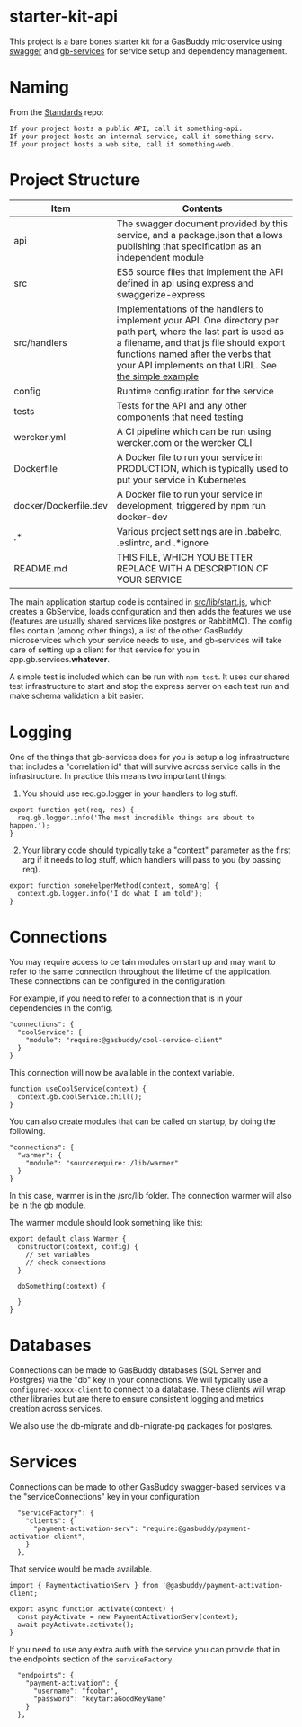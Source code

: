 starter-kit-api
===============
This project is a bare bones starter kit for a GasBuddy microservice using
[swagger](http://swagger.io/) and [gb-services](https://github.com/gas-buddy/gb-services) for service setup and
dependency management.

Naming
======
From the [Standards](https://github.com/gas-buddy/Standards) repo:
```
If your project hosts a public API, call it something-api.
If your project hosts an internal service, call it something-serv.
If your project hosts a web site, call it something-web.
```

Project Structure
===================
|Item|Contents|
|---|---|
|api|The swagger document provided by this service, and a package.json that allows publishing that specification as an independent module|
|src|ES6 source files that implement the API defined in api using express and swaggerize-express|
|src/handlers|Implementations of the handlers to implement your API. One directory per path part, where the last part is used as a filename, and that js file should export functions named after the verbs that your API implements on that URL. See [the simple example](src/handlers/pets.js)
|config|Runtime configuration for the service|
|tests|Tests for the API and any other components that need testing|
|wercker.yml|A CI pipeline which can be run using wercker.com or the wercker CLI|
|Dockerfile|A Docker file to run your service in PRODUCTION, which is typically used to put your service in Kubernetes|
|docker/Dockerfile.dev|A Docker file to run your service in development, triggered by npm run docker-dev|
|.*|Various project settings are in .babelrc, .eslintrc, and .*ignore|
|README.md|THIS FILE, WHICH YOU BETTER REPLACE WITH A DESCRIPTION OF YOUR SERVICE|

The main application startup code is contained in [src/lib/start.js](src/lib/start.js),
which creates a GbService, loads configuration and then adds the features we use (features are usually shared
services like postgres or RabbitMQ). The config files contain (among other things), a list
of the other GasBuddy microservices which your service needs to use, and gb-services
will take care of setting up a client for that service for you in app.gb.services.**whatever**.

A simple test is included which can be run with ```npm test```. It uses our shared test
infrastructure to start and stop the express server on each test run and make schema
validation a bit easier.

Logging
=======
One of the things that gb-services does for you is setup a log infrastructure that includes
a "correlation id" that will survive across service calls in the infrastructure. In practice this
means two important things:

1) You should use req.gb.logger in your handlers to log stuff.
```
export function get(req, res) {
  req.gb.logger.info('The most incredible things are about to happen.');
}
```
2) Your library code should typically take a "context" parameter as the first arg if it needs to log stuff,
which handlers will pass to you (by passing req).
```
export function someHelperMethod(context, someArg) {
  context.gb.logger.info('I do what I am told');
}
```

Connections
========

You may require access to certain modules on start up and may want to refer to the same connection throughout the lifetime of the application.  These connections can be configured in the configuration.  

For example, if you need to refer to a connection that is in your dependencies in the config.

```
"connections": {
  "coolService": {
    "module": "require:@gasbuddy/cool-service-client"
  }
}
```
This connection will now be available in the context variable.
```
function useCoolService(context) {
  context.gb.coolService.chill();
}
```

You can also create modules that can be called on startup, by doing the following.

```
"connections": {
  "warmer": {
    "module": "sourcerequire:./lib/warmer"
  }
}
```

In this case, warmer is in the /src/lib folder.  The connection warmer will also be in the gb module.

The warmer module should look something like this:

```
export default class Warmer {
  constructor(context, config) {
    // set variables
    // check connections
  }
  
  doSomething(context) {

  }
}
```


Databases
=========
Connections can be made to GasBuddy databases (SQL Server and Postgres) via the "db" key in your connections.  We will typically use a `configured-xxxxx-client` to connect to a database.  These clients will wrap other libraries but are there to ensure consistent logging and metrics creation across services.

We also use the db-migrate and db-migrate-pg packages for postgres.


Services
========
Connections can be made to other GasBuddy swagger-based services via the "serviceConnections" key in your configuration

```
  "serviceFactory": {
    "clients": {
      "payment-activation-serv": "require:@gasbuddy/payment-activation-client",
    }
  },
```

That service would be made available. 

```
import { PaymentActivationServ } from '@gasbuddy/payment-activation-client;

export async function activate(context) {
  const payActivate = new PaymentActivationServ(context);
  await payActivate.activate();
}
```

If you need to use any extra auth with the service you can provide that in the endpoints section of the `serviceFactory`.

```
  "endpoints": {
    "payment-activation": {
      "username": "foobar",
      "password": "keytar:aGoodKeyName"
    }
  },
```

